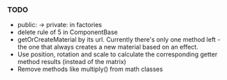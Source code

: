 ### TODO
* public: -> private: in factories
* delete rule of 5 in ComponentBase
* getOrCreateMaterial by its url. Currently there's only one method left - the one that always creates a new material based on an effect.
* Use position, rotation and scale to calculate the corresponding getter method results (instead of the matrix)
* Remove methods like multiply() from math classes
